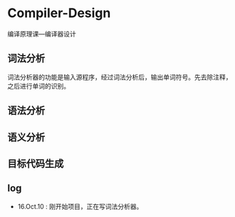 # Compiler-Design
编译原理课—编译器设计

## 词法分析
词法分析器的功能是输入源程序，经过词法分析后，输出单词符号。先去除注释，之后进行单词的识别。




## 语法分析

## 语义分析

## 目标代码生成

## log
+ 16.Oct.10 : 刚开始项目，正在写词法分析器。
